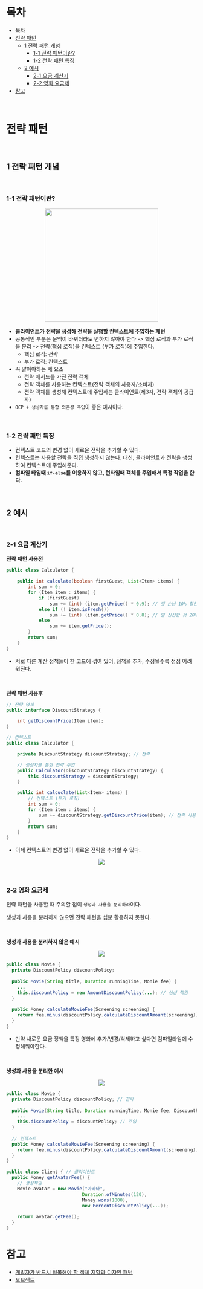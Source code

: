 # 목차

- [목차](#목차)
- [전략 패턴](#전략-패턴)
  - [1 전략 패턴 개념](#1-전략-패턴-개념)
    - [1-1 전략 패턴이란?](#1-1-전략-패턴이란)
    - [1-2 전략 패턴 특징](#1-2-전략-패턴-특징)
  - [2 예시](#2-예시)
    - [2-1 요금 계산기](#2-1-요금-계산기)
    - [2-2 영화 요금제](#2-2-영화-요금제)
- [참고](#참고)

<br>

# 전략 패턴

<br>

## 1 전략 패턴 개념

<br>

### 1-1 전략 패턴이란?
<p align="center"><img src="./image/strategypattern.png" width="300"></p>

* **클라이언트가 전략을 생성해 전략을 실행할 컨텍스트에 주입하는 패턴**
* 공통적인 부분은 문맥이 바뀌더라도 변하지 않아야 한다 -> 핵심 로직과 부가 로직을 분리 -> 전략(핵심 로직)을 컨텍스트 (부가 로직)에 주입한다.
  * 핵심 로직: 전략
  * 부가 로직: 컨텍스트
* 꼭 알아야하는 세 요소
  * 전략 메서드를 가진 전략 객체
  * 전략 객체를 사용하는 컨텍스트(전략 객체의 사용자/소비자)
  * 전략 객체를 생성해 컨텍스트에 주입하는 클라이언트(제3자, 전략 객체의 공급자)
* `OCP + 생성자를 통합 의존성 주입`이 좋은 예시이다.

<br>

### 1-2 전략 패턴 특징
* 컨텍스트 코드의 변경 없이 새로운 전략을 추가할 수 있다.
* 컨텍스트는 사용할 전략을 직접 생성하지 않는다. 대신, 클라이언트가 전략을 생성하여 컨텍스트에 주입해준다.
* **컴파일 타임때 `if-else`를 이용하지 않고, 런타임때 객체를 주입해서 특정 작업을 한다.**

<br>

## 2 예시

<br>

### 2-1 요금 계산기
**전략 패턴 사용전**
```java
public class Calculator {

    public int calculate(boolean firstGuest, List<Item> items) {
        int sum = 0;
        for (Item item : items) {
            if (firstGuest)
                sum += (int) (item.getPrice() * 0.9); // 첫 손님 10% 할인
            else if (! item.isFresh())
                sum += (int) (item.getPrice() * 0.8); // 덜 신선한 것 20% 할인
            else
                sum += item.getPrice();
        }
        return sum;
    }
}
```
* 서로 다른 계산 정책들이 한 코드에 섞여 있어, 정책을 추가, 수정될수록 점점 어려워진다.

<br>

**전략 패턴 사용후**
```java
// 전략 명세
public interface DiscountStrategy {

    int getDiscountPrice(Item item);
}

// 컨텍스트
public class Calculator {

    private DiscountStrategy discountStrategy; // 전략

    // 생성자를 통한 전략 주입
    public Calculator(DiscountStrategy discountStrategy) {
        this.discountStrategy = discountStrategy;
    }

    public int calcuclate(List<Item> items) {
        // 컨텍스트 (부가 로직)
        int sum = 0;
        for (Item item : items) {
            sum += discountStrategy.getDiscountPrice(item); // 전략 사용 (핵심 로직)
        }
        return sum;
    }
}
```
* 이제 컨텍스트의 변경 없이 새로운 전략을 추가할 수 있다.

<p align="center"><img src="./image/calculator-strategy.png"> </p>

<br>

### 2-2 영화 요금제
전략 패턴을 사용할 때 주의할 점이 `생성과 사용을 분리하라`이다.

생성과 사용을 분리하지 않으면 전략 패턴을 십분 활용하지 못한다.

<br>

**생성과 사용을 분리하지 않은 예시**

<p align="center"><img src="./image/strategy-bad-ex.png"> </p>

```java
public class Movie {
  private DiscountPolicy discountPolicy;
  
  public Movie(String title, Duration runningTime, Monie fee) {
    ...
    this.discountPolicy = new AmountDiscountPolicy(...); // 생성 책임
  }
  
  public Money calculateMovieFee(Screening screening) { 
    return fee.minus(discountPolicy.calculateDiscountAmount(screening)); // 사용 책임
  }
}
```
* 만약 새로운 요금 정책을 특정 영화에 추가/변경/삭제하고 싶다면 컴파일타임에 수정해줘야한다..

<br>

**생성과 사용을 분리한 예시**

<p align="center"><img src="./image/strategy-good-ex.png"> </p>

```java
public class Movie {
  private DiscountPolicy discountPolicy; // 전략
  
  public Movie(String title, Duration runningTime, Monie fee, DiscountPolicy discountPolicy) {
    ...
    this.discountPolicy = discountPolicy; // 주입
  }
  
  // 컨텍스트
  public Money calculateMovieFee(Screening screening) { 
    return fee.minus(discountPolicy.calculateDiscountAmount(screening));
  }
}
```
```java
public class Client { // 클라이언트
  public Money getAvatarFee() {
    // 생성책임
    Movie avatar = new Movie("아바타",
                            Duration.ofMinutes(120),
                            Money.wons(1000),
                            new PercentDiscountPolicy(...));
    
    return avatar.getFee();
  }
}
```

# 참고
* [개발자가 반드시 정복해야 할 객체 지향과 디자인 패턴](http://www.yes24.com/Cooperate/Naver/welcomeNaver.aspx?pageNo=1&goodsNo=9179120)
* [오브젝트](http://www.yes24.com/Cooperate/Naver/welcomeNaver.aspx?pageNo=1&goodsNo=9179120)
